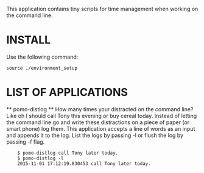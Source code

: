 
This application contains tiny scripts for time management when working on the command line.

# INSTALL
Use the following command:

```
source ./environment_setup
```

# LIST OF APPLICATIONS

** pomo-distlog **
How many times your distracted on the command line? Like oh I should call Tony this evening or buy cereal today. Instead of letting the command line go and write these distractions on a piece of paper (or smart phone) log them. This application accepts a line of words as an input and appends it to the log. List the logs by passing -l or flush the log by passing -f flag.

```
    $ pomo-distlog call Tony later today.
    $ pomo-distlog -l
    2015-11-01 17:12:19.830453 call Tony later today.

```
